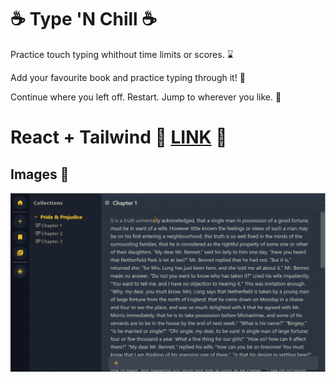 # ☕️ Type 'N Chill ☕️

Practice touch typing whithout time limits or scores. ⌛️

Add your favourite book and practice typing through it! 📖

Continue where you left off. Restart. Jump to wherever you like. 📝

# React + Tailwind 🔗 [LINK](https://bakeluco.github.io/typeNchill/) 🔗

## Images 🌅
![Demo](./src/assets/demo.gif)